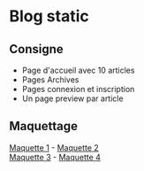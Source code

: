 # Blog static  
## Consigne
- Page d'accueil avec 10 articles
- Pages Archives
- Pages connexion et inscription
- Un page preview par article

## Maquettage 
[Maquette 1](https://i.imgur.com/497i5Ca.jpg) - 
[Maquette 2](https://i.imgur.com/qQ0fzry.jpg)  
[Maquette 3](https://i.imgur.com/7Vcpdk7.jpg) - 
[Maquette 4](https://i.imgur.com/0CsXms3.jpg)  